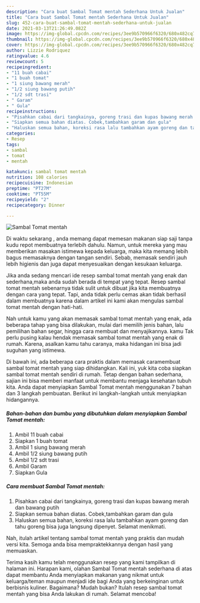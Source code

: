 ```yaml
---
description: "Cara buat Sambal Tomat mentah Sederhana Untuk Jualan"
title: "Cara buat Sambal Tomat mentah Sederhana Untuk Jualan"
slug: 452-cara-buat-sambal-tomat-mentah-sederhana-untuk-jualan
date: 2021-03-13T21:26:49.082Z
image: https://img-global.cpcdn.com/recipes/3ee9b570966f6320/680x482cq70/sambal-tomat-mentah-foto-resep-utama.jpg
thumbnail: https://img-global.cpcdn.com/recipes/3ee9b570966f6320/680x482cq70/sambal-tomat-mentah-foto-resep-utama.jpg
cover: https://img-global.cpcdn.com/recipes/3ee9b570966f6320/680x482cq70/sambal-tomat-mentah-foto-resep-utama.jpg
author: Lizzie Rodriquez
ratingvalue: 4.6
reviewcount: 5
recipeingredient:
- "11 buah cabai"
- "1 buah tomat"
- "1 siung bawang merah"
- "1/2 siung bawang putih"
- "1/2 sdt trasi"
- " Garam"
- " Gula"
recipeinstructions:
- "Pisahkan cabai dari tangkainya, goreng trasi dan kupas bawang merah dan bawang putih"
- "Siapkan semua bahan diatas. Cobek,tambahkan garam dan gula"
- "Haluskan semua bahan, koreksi rasa lalu tambahkan ayam goreng dan tahu goreng bisa juga langsung dipenyet. Selamat menikmati."
categories:
- Resep
tags:
- sambal
- tomat
- mentah

katakunci: sambal tomat mentah 
nutrition: 108 calories
recipecuisine: Indonesian
preptime: "PT27M"
cooktime: "PT55M"
recipeyield: "2"
recipecategory: Dinner

---
```



![Sambal Tomat mentah](https://img-global.cpcdn.com/recipes/3ee9b570966f6320/680x482cq70/sambal-tomat-mentah-foto-resep-utama.jpg)

Di waktu  sekarang , anda memang dapat memesan makanan siap saji tanpa kudu repot membuatnya terlebih dahulu. Namun, untuk mereka yang mau memberikan masakan istimewa kepada keluarga, maka kita memang lebih bagus memasaknya dengan tangan sendiri. Sebab, memasak sendiri jauh lebih higienis dan juga dapat menyesuaikan dengan kesukaan keluarga.

Jika anda sedang mencari ide resep sambal tomat mentah yang enak dan sederhana,maka anda sudah berada di tempat yang tepat. Resep sambal tomat mentah  sebenarnya tidak sulit untuk dibuat jika kita membuatnya dengan cara yang tepat. Tapi, anda tidak perlu cemas akan tidak berhasil dalam membuatnya 
karena dalam artikel ini kami akan mengulas sambal tomat mentah dengan hati-hati.  



Nah untuk kamu yang akan memasak sambal tomat mentah yang enak, ada beberapa tahap yang bisa dilakukan, mulai dari memilih jenis bahan, lalu pemilihan bahan segar, hingga cara membuat dan menyajikannya. kamu Tak perlu pusing kalau hendak memasak sambal tomat mentah yang enak di rumah. Karena, asalkan kamu  tahu caranya, maka hidangan ini bisa jadi suguhan yang istimewa.

Di bawah ini, ada beberapa cara praktis  dalam memasak caramembuat sambal tomat mentah yang siap dihidangkan. Kali ini, yuk kita coba siapkan sambal tomat mentah sendiri di rumah. Tetap dengan bahan sederhana, sajian ini bisa memberi manfaat untuk membantu menjaga kesehatan tubuh kita. Anda dapat menyiapkan Sambal Tomat mentah menggunakan 7 bahan dan 3 langkah pembuatan. Berikut ini langkah-langkah untuk menyiapkan hidangannya.

<!--inarticleads1-->

##### Bahan-bahan dan bumbu yang dibutuhkan dalam menyiapkan Sambal Tomat mentah:

1. Ambil 11 buah cabai
1. Siapkan 1 buah tomat
1. Ambil 1 siung bawang merah
1. Ambil 1/2 siung bawang putih
1. Ambil 1/2 sdt trasi
1. Ambil  Garam
1. Siapkan  Gula




<!--inarticleads2-->

##### Cara membuat Sambal Tomat mentah:

1. Pisahkan cabai dari tangkainya, goreng trasi dan kupas bawang merah dan bawang putih
1. Siapkan semua bahan diatas. Cobek,tambahkan garam dan gula
1. Haluskan semua bahan, koreksi rasa lalu tambahkan ayam goreng dan tahu goreng bisa juga langsung dipenyet. Selamat menikmati.




Nah, itulah artikel tentang  sambal tomat mentah  yang praktis dan mudah versi kita. Semoga anda bisa mempraktekkannya dengan hasil yang memuaskan. 

Terima kasih kamu telah menggunakan resep yang kami tampilkan di halaman ini. Harapan kami, olahan  Sambal Tomat mentah sederhana di atas dapat membantu Anda menyiapkan makanan yang nikmat untuk keluarga/teman maupun menjadi ide bagi Anda yang berkeinginan untuk berbisnis kuliner. Bagaimana? Mudah bukan? Itulah resep sambal tomat mentah yang bisa Anda lakukan di rumah. Selamat mencoba!

